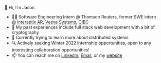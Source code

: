 👋 Hi, I’m Jason.

- 👨‍💻 Software Engineering Intern @ Thomson Reuters, former SWE intern @ [Interaptix AR](https://www.interaptix.com/), [Veeva Systems](https://www.veeva.com/eu/products/vault-safety-ai/), [CIBC](https://cibccm.com/en)
- 🧠 My past experiences include full stack web development with a bit of cryptography 
- 🧪 Currently trying to learn more about distributed systems
- 🔍 Actively seeking Winter 2022 internship opportunities, open to any interesting collaboration opportunities!
- 📫 You can reach me on [LinkedIn](https://www.linkedin.com/in/jasonwang24), [Email](mailto:jason.wang1@uwaterloo.ca), or my [website](http://www.jasonwang.site)

<!---
jasonwang24/jasonwang24 is a ✨ special ✨ repository because its `README.md` (this file) appears on your GitHub profile.
You can click the Preview link to take a look at your changes.
--->
